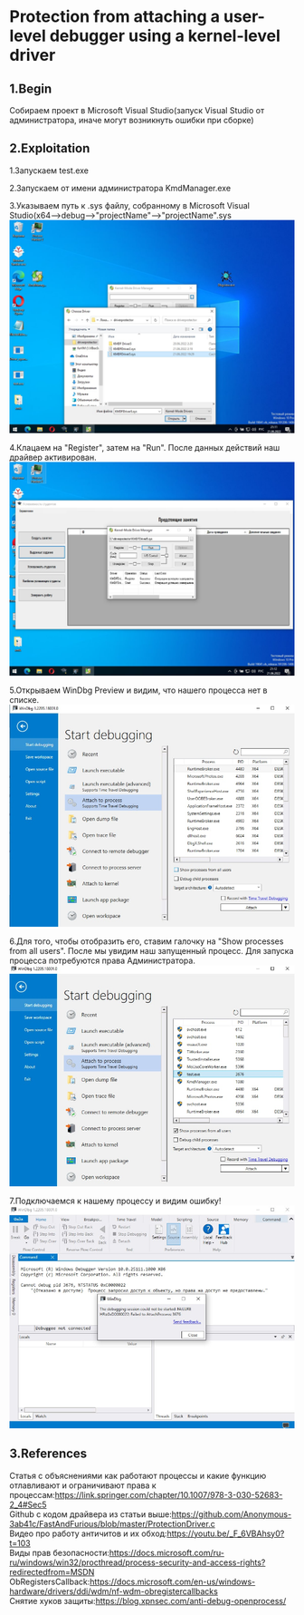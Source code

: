 # Protection from attaching a user-level debugger using a kernel-level driver

## 1.Begin


Собираем проект в Microsoft Visual Studio(запуск Visual Studio от администратора, иначе могут возникнуть ошибки при сборке)

## 2.Exploitation


1.Запускаем test.exe

2.Запускаем от имени администратора KmdManager.exe

3.Указываем путь к .sys файлу, собранному в Microsoft Visual Studio(x64-->debug-->"projectName"-->"projectName".sys
![screen1](screen1.jpg)

4.Клацаем на "Register", затем на "Run". После данных действий наш драйвер активирован.
![screen2](screen2.jpg)

5.Открываем WinDbg Preview и видим, что нашего процесса нет в списке.
![screen3](screen3.jpg)

6.Для того, чтобы отобразить его, ставим галочку на "Show processes from all users". После мы увидим наш запущенный процесс. Для запуска процесса потребуются права Администратора.
![screen4](screen4.jpg)

7.Подключаемся к нашему процессу и видим ошибку!
![screen5](screen5.jpg)


## 3.References

Статья с объяснениями как работают процессы и какие функцию отлавливают и ограничивают права к процессам:https://link.springer.com/chapter/10.1007/978-3-030-52683-2_4#Sec5 <br/>
Github с кодом драйвера из статьи выше:https://github.com/Anonymous-3ab41c/FastAndFurious/blob/master/ProtectionDriver.c<br/>
Видео про работу античитов и их обход:https://youtu.be/_F_6VBAhsy0?t=103<br/>
Виды прав безопасности:https://docs.microsoft.com/ru-ru/windows/win32/procthread/process-security-and-access-rights?redirectedfrom=MSDN<br/>
ObRegistersCallback:https://docs.microsoft.com/en-us/windows-hardware/drivers/ddi/wdm/nf-wdm-obregistercallbacks<br/>
Снятие хуков защиты:https://blog.xpnsec.com/anti-debug-openprocess/<br/>